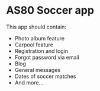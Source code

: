 # AS80 Soccer app

This app should contain:

- Photo album feature
- Carpool feature
- Registration and login
- Forgot password via email
- Blog
- General messages
- Dates of soccer matches
- And more...

